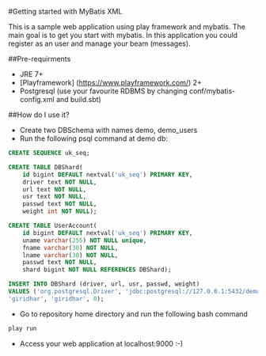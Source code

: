 #Getting started with MyBatis XML

This is a sample web application using play framework and mybatis. The main goal is to get you start with mybatis.
In this application you could register as an user and manage your beam (messages).

##Pre-requirments

- JRE 7+
- [Playframework] (https://www.playframework.com/) 2+
- Postgresql (use your favourite RDBMS by changing conf/mybatis-config.xml and build.sbt)


##How do I use it?

- Create two DBSchema with names demo, demo_users
- Run the following psql command at demo db:
```sql
CREATE SEQUENCE uk_seq;

CREATE TABLE DBShard(
	id bigint DEFAULT nextval('uk_seq') PRIMARY KEY,
	driver text NOT NULL,
	url text NOT NULL,
	usr text NOT NULL,
	passwd text NOT NULL,
	weight int NOT NULL);

CREATE TABLE UserAccount(
	id bigint DEFAULT nextval('uk_seq') PRIMARY KEY,
	uname varchar(255) NOT NULL unique,
	fname varchar(30) NOT NULL,
	lname varchar(30) NOT NULL,
	passwd text NOT NULL,
	shard bigint NOT NULL REFERENCES DBShard);

INSERT INTO DBShard (driver, url, usr, passwd, weight) 
VALUES ('org.postgresql.Driver', 'jdbc:postgresql://127.0.0.1:5432/demo_users',
'giridhar', 'giridhar', 0);
```
- Go to repository home directory and run the following bash command
```bash
play run
```

- Access your web application at localhost:9000 :-)
